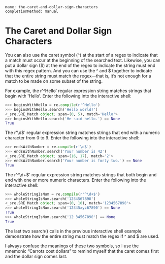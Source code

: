 ```ngMeta
name: the-caret-and-dollar-sign-characters
completionMethod: manual
```
# The Caret and Dollar Sign Characters
You can also use the caret symbol (^) at the start of a regex to indicate that a match must occur at the beginning of the searched text. Likewise, you can put a dollar sign ($) at the end of the regex to indicate the string must end with this regex pattern. And you can use the ^ and $ together to indicate that the entire string must match the regex—that is, it’s not enough for a match to be made on some subset of the string.

For example, the r'^Hello' regular expression string matches strings that begin with 'Hello'. Enter the following into the interactive shell:

```python
>>> beginsWithHello = re.compile(r'^Hello')
>>> beginsWithHello.search('Hello world!')
<_sre.SRE_Match object; span=(0, 5), match='Hello'>
>>> beginsWithHello.search('He said hello.') == None
True
```
The r'\d$' regular expression string matches strings that end with a numeric character from 0 to 9. Enter the following into the interactive shell:

```python
>>> endsWithNumber = re.compile(r'\d$')
>>> endsWithNumber.search('Your number is 42')
<_sre.SRE_Match object; span=(16, 17), match='2'>
>>> endsWithNumber.search('Your number is forty two.') == None
True
```
The r'^\d+$' regular expression string matches strings that both begin and end with one or more numeric characters. Enter the following into the interactive shell:

```python
>>> wholeStringIsNum = re.compile(r'^\d+$')
>>> wholeStringIsNum.search('1234567890')
<_sre.SRE_Match object; span=(0, 10), match='1234567890'>
>>> wholeStringIsNum.search('12345xyz67890') == None
True
>>> wholeStringIsNum.search('12 34567890') == None
True
```
The last two search() calls in the previous interactive shell example demonstrate how the entire string must match the regex if ^ and $ are used.

I always confuse the meanings of these two symbols, so I use the mnemonic “Carrots cost dollars” to remind myself that the caret comes first and the dollar sign comes last.

